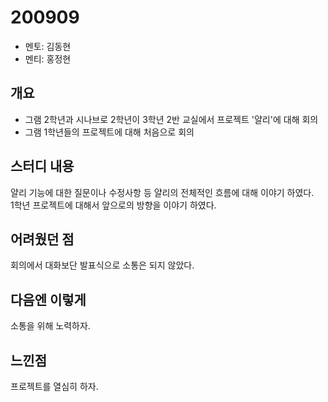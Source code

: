 # 200909
- 멘토: 김동현
- 멘티: 홍정현

## 개요
- 그램 2학년과 시나브로 2학년이 3학년 2반 교실에서 프로젝트 '얄리'에 대해 회의
- 그램 1학년들의 프로젝트에 대해 처음으로 회의

## 스터디 내용
얄리 기능에 대한 질문이나 수정사항 등 얄리의 전체적인 흐름에 대해 이야기 하였다.  
1학년 프로젝트에 대해서 앞으로의 방향을 이야기 하였다.

## 어려웠던 점
회의에서 대화보단 발표식으로 소통은 되지 않았다.

## 다음엔 이렇게
소통을 위해 노력하자.

## 느낀점
프로젝트를 열심히 하자.
